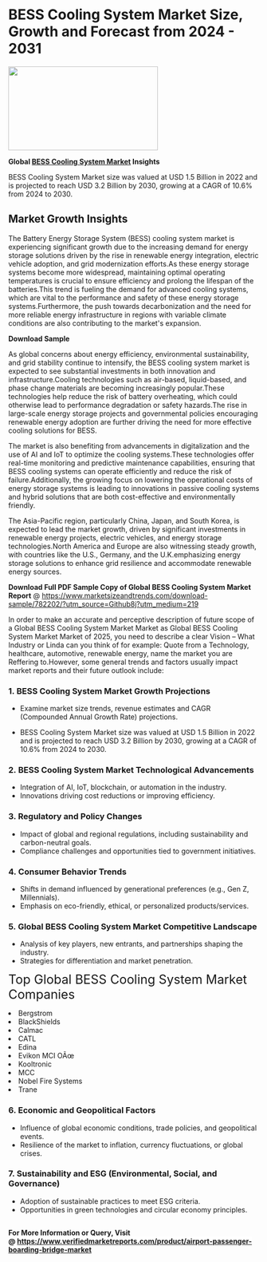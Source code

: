 <H1>BESS Cooling System Market Size, Growth and Forecast from 2024 - 2031</H1><img class="aligncenter size-medium wp-image-584254" src="https://thirdeyenews.in/wp-content/uploads/2024/09/Global-Market-Research-300x168.jpeg" alt="" width="300" height="168" /><p><strong>Global&nbsp;<a href="https://www.marketsizeandtrends.com/download-sample/782202/?utm_source=Github8j?utm_medium=219">BESS Cooling System Market</a> Insights</strong></p><p>BESS Cooling System Market size was valued at USD 1.5 Billion in 2022 and is projected to reach USD 3.2 Billion by 2030, growing at a CAGR of 10.6% from 2024 to 2030.</p><p><h2>Market Growth Insights</h2> <p>The Battery Energy Storage System (BESS) cooling system market is experiencing significant growth due to the increasing demand for energy storage solutions driven by the rise in renewable energy integration, electric vehicle adoption, and grid modernization efforts.As these energy storage systems become more widespread, maintaining optimal operating temperatures is crucial to ensure efficiency and prolong the lifespan of the batteries.This trend is fueling the demand for advanced cooling systems, which are vital to the performance and safety of these energy storage systems.Furthermore, the push towards decarbonization and the need for more reliable energy infrastructure in regions with variable climate conditions are also contributing to the market's expansion.</p> <p><strong>Download Sample</strong></p> <p>As global concerns about energy efficiency, environmental sustainability, and grid stability continue to intensify, the BESS cooling system market is expected to see substantial investments in both innovation and infrastructure.Cooling technologies such as air-based, liquid-based, and phase change materials are becoming increasingly popular.These technologies help reduce the risk of battery overheating, which could otherwise lead to performance degradation or safety hazards.The rise in large-scale energy storage projects and governmental policies encouraging renewable energy adoption are further driving the need for more effective cooling solutions for BESS.</p> <p>The market is also benefiting from advancements in digitalization and the use of AI and IoT to optimize the cooling systems.These technologies offer real-time monitoring and predictive maintenance capabilities, ensuring that BESS cooling systems can operate efficiently and reduce the risk of failure.Additionally, the growing focus on lowering the operational costs of energy storage systems is leading to innovations in passive cooling systems and hybrid solutions that are both cost-effective and environmentally friendly.</p> <p>The Asia-Pacific region, particularly China, Japan, and South Korea, is expected to lead the market growth, driven by significant investments in renewable energy projects, electric vehicles, and energy storage technologies.North America and Europe are also witnessing steady growth, with countries like the U.S., Germany, and the U.K.emphasizing energy storage solutions to enhance grid resilience and accommodate renewable energy sources.</p> <p><span class=""><strong>Download Full PDF Sample Copy of Global BESS Cooling System Market Report</strong> @ <a href="https://www.marketsizeandtrends.com/download-sample/782202/?utm_source=Github8j?utm_medium=219" target="_blank">https://www.marketsizeandtrends.com/download-sample/782202/?utm_source=Github8j?utm_medium=219</a></span></p><p>In order to make an accurate and perceptive description of future scope of a Global&nbsp;BESS Cooling System Market Market as Global&nbsp;BESS Cooling System Market Market of 2025, you need to describe a clear Vision &ndash; What Industry or Linda can you think of for example: Quote from a Technology, healthcare, automotive, renewable energy, name the market you are Reffering to.However, some general trends and factors usually impact market reports and their future outlook include:</p><h3>1.&nbsp;<strong>BESS Cooling System Market Growth Projections</strong></h3><ul><li>Examine market size trends, revenue estimates and CAGR (Compounded Annual Growth Rate) projections.</li><li><p>BESS Cooling System Market size was valued at USD 1.5 Billion in 2022 and is projected to reach USD 3.2 Billion by 2030, growing at a CAGR of 10.6% from 2024 to 2030.</p></li></ul><h3>2.&nbsp;<strong>BESS Cooling System Market Technological Advancements</strong></h3><ul><li>Integration of AI, IoT, blockchain, or automation in the industry.</li><li>Innovations driving cost reductions or improving efficiency.</li></ul><h3>3.&nbsp;<strong>Regulatory and Policy Changes</strong></h3><ul><li>Impact of global and regional regulations, including sustainability and carbon-neutral goals.</li><li>Compliance challenges and opportunities tied to government initiatives.</li></ul><h3>4.&nbsp;<strong>Consumer Behavior Trends</strong></h3><ul><li>Shifts in demand influenced by generational preferences (e.g., Gen Z, Millennials).</li><li>Emphasis on eco-friendly, ethical, or personalized products/services.</li></ul><h3>5.&nbsp;<strong>Global BESS Cooling System Market Competitive Landscape</strong></h3><ul><li>Analysis of key players, new entrants, and partnerships shaping the industry.</li><li>Strategies for differentiation and market penetration.</li></ul><p data-pm-slice="1 1 []"><span style="color: inherit; font-family: inherit; font-size: 25px;">Top Global BESS Cooling System Market Companies</span></p><div class="" data-test-id=""><p><li>Bergstrom</li><li> BlackShields</li><li> Calmac</li><li> CATL</li><li> Edina</li><li> Evikon MCI OÃœ</li><li> Kooltronic</li><li> MCC</li><li> Nobel Fire Systems</li><li> Trane</li></p></div><h3>6.&nbsp;<strong>Economic and Geopolitical Factors</strong></h3><ul><li>Influence of global economic conditions, trade policies, and geopolitical events.</li><li>Resilience of the market to inflation, currency fluctuations, or global crises.</li></ul><h3>7.&nbsp;<strong>Sustainability and ESG (Environmental, Social, and Governance)</strong></h3><ul><li>Adoption of sustainable practices to meet ESG criteria.</li><li>Opportunities in green technologies and circular economy principles.</li></ul><h2><strong style="font-size: 14px;">For More Information or Query, Visit @&nbsp;</strong><a style="background-color: #ffffff; font-size: 14px;" href="https://www.marketsizeandtrends.com/report/bess-cooling-system-market/" target="_blank">https://www.verifiedmarketreports.com/product/airport-passenger-boarding-bridge-market</a></h2>